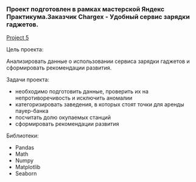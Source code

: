 ### Проект подготовлен в рамках мастерской Яндекс Практикума.Заказчик Chargex - Удобный сервис зарядки гаджетов.

[Project 5](https://github.com/Gaisenova/repository/blob/main/Project%205/Chargex_portfolio.ipynb)

Цель проекта:

Анализировать данные о использовании сервиса зарядки гаджетов и сформировать рекомендации развития.

Задачи проекта:

   - необходимо подготовить данные, проверить их на непротиворечивость и исключить аномалии
   - категоризировать заведения, в которых стоят точки для аренды пауер-банка
   - посчитать долю окупаемых станций
   - сформировать рекомендации развития

Библиотеки:

- Pandas
- Math
- Numpy 
- Matplotlib
- Seaborn

